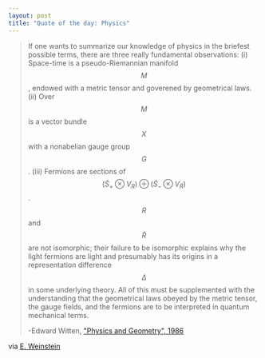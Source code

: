 ```yaml
---
layout: post
title: "Quote of the day: Physics"
---
```


>If one wants to summarize our knowledge of physics in the briefest possible
>terms, there are three really fundamental observations:
>(i) Space-time is a pseudo-Riemannian manifold $$M$$, endowed with a metric
>tensor and goverened by geometrical laws.
>(ii) Over $$M$$ is a vector bundle $$X$$ with a nonabelian gauge group $$G$$.
>(iii) Fermions are sections of
>$$(\tilde{S}_{+} \otimes V_R) \oplus (\tilde{S}_{-} \otimes V_{\tilde{R}})$$.
>$$R$$ and $$\tilde{R}$$ are not isomorphic; their failure to be isomorphic
>explains why the light fermions are light and presumably has its origins in a
>representation difference $$\Delta$$ in some underlying theory.
>All of this must be supplemented with the understanding that the geometrical
>laws obeyed by the metric tensor, the gauge fields, and the fermions are to be
>interpreted in quantum mechanical terms.
>
>-Edward Witten, ["Physics and Geometry", 1986](http://www.mathunion.org/ICM/ICM1986.1/Main/icm1986.1.0267.0306.ocr.pdf)

via [E. Weinstein](https://twitter.com/EricRWeinstein/status/928296366853328896)

